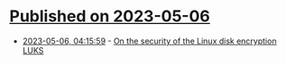 # [Published on 2023-05-06](index.md)

* [2023-05-06, 04:15:59](https://lobste.rs/s/8mwztm/on_security_linux_disk_encryption_luks) - [On the security of the Linux disk encryption LUKS](https://dys2p.com/en/2023-05-luks-security.html)
